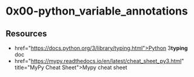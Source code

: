 # 0x00-python_variable_annotations

## Resources
- <a> href="https://docs.python.org/3/library/typing.html">Python 3<strong>typing</strong> doc</a>
- <a> href="https://mypy.readthedocs.io/en/latest/cheat_sheet_py3.html" title="MyPy Cheat Sheet">Mypy cheat sheet</a>
